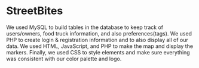 # StreetBites
We used MySQL to build tables in the database to keep track of users/owners, food truck information, and also preferences(tags). 
We used PHP to create login & registration information and to also display all of our data.
We used HTML, JavaScript, and PHP to make the map and display the markers. 
Finally, we used CSS to style elements and make sure everything was consistent with our color palette and logo.